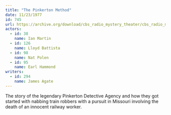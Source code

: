 ```yaml
---
title: "The Pinkerton Method"
date: 11/23/1977
id: 745
url: https://archive.org/download/cbs_radio_mystery_theater/cbs_radio_mystery_theater-0701-0750.zip/cbs_radio_mystery_theater-0701-0750%2Fcbsrmt_0745_the_pinkerton_method.mp3
actors:  
  - id: 38
    name: Ian Martin  
  - id: 126
    name: Lloyd Battista  
  - id: 98
    name: Nat Polen  
  - id: 95
    name: Earl Hammond
writers:  
  - id: 294
    name: James Agate
---
```

The story of the legendary Pinkerton Detective Agency and how they got started with nabbing train robbers with a pursuit in Missouri involving the death of an innocent railway worker.
